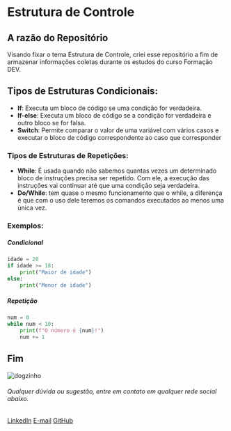 # Estrutura de Controle

## A razão do Repositório

Visando fixar o tema Estrutura de Controle, criei esse repositório a fim de armazenar informações coletas durante os estudos do curso Formação DEV.

## Tipos de Estruturas Condicionais:

- **If**: Executa um bloco de código se uma condição for verdadeira. 
- **If-else**: Executa um bloco de código se a condição for verdadeira e outro bloco se for falsa. 
- **Switch**: Permite comparar o valor de uma variável com vários casos e executar o bloco de código correspondente ao caso que corresponder


### Tipos de Estruturas de Repetições:

- **While**: É usada quando não sabemos quantas vezes um determinado bloco de instruções precisa ser repetido. Com ele, a execução das instruções vai continuar até que uma condição seja verdadeira.
- **Do/While**: tem quase o mesmo funcionamento que o while, a diferença é que com o uso dele teremos os comandos executados ao menos uma única vez.

### Exemplos: 

##### Condicional

~~~python
idade = 20
if idade >= 18:
    print("Maior de idade")
else:
    print("Menor de idade")
~~~

##### Repetição
~~~python
num = 0
while num < 10:
    print(f"O número é {num}!")
    num += 1
~~~

## Fim

![dogzinho](https://img.freepik.com/premium-photo/cute-little-doggy-running-breakthrough-orange-studio-background-purposeful-inspired-attented-concept-motion-action-movement-goals-pets-love-looks-delighted-funny-copyspace-ad_489646-16727.jpg?w=360)


###### Qualquer dúvida ou sugestão, entre em contato em qualquer rede social abaixo.
[LinkedIn](https://www.linkedin.com/in/paulo-vcr/)
[E-mail](paulovcr00@gmail.com)
[GitHub](https://github.com/vcrpaulo00)